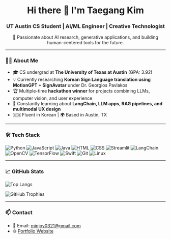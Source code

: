 <h1 align="center">Hi there 👋 I'm Taegang Kim</h1>
<h3 align="center">UT Austin CS Student | AI/ML Engineer | Creative Technologist</h3>

<p align="center">
  🧠 Passionate about AI research, generative applications, and building human-centered tools for the future.
</p>

---

### 👨‍💻 About Me

- 🎓 CS undergrad at **The University of Texas at Austin** (GPA: 3.92)  
- 💡 Currently researching **Korean Sign Language translation using MotionGPT + SignAvatar** under Dr. Georgios Pavlakos  
- 🏆 Multiple-time **hackathon winner** for projects combining LLMs, computer vision, and user experience  
- 🌱 Constantly learning about **LangChain, LLM apps, RAG pipelines, and multimodal UX design**  
- 🇰🇷 Fluent in Korean | 🌍 Based in Austin, TX  

---

### 🛠 Tech Stack

![Python](https://img.shields.io/badge/-Python-3776AB?style=flat&logo=python&logoColor=white)
![JavaScript](https://img.shields.io/badge/-JavaScript-F7DF1E?style=flat&logo=javascript&logoColor=black)
![Java](https://img.shields.io/badge/-Java-007396?style=flat&logo=java)
![HTML](https://img.shields.io/badge/-HTML5-E34F26?style=flat&logo=html5&logoColor=white)
![CSS](https://img.shields.io/badge/-CSS3-1572B6?style=flat&logo=css3)
![Streamlit](https://img.shields.io/badge/-Streamlit-FF4B4B?style=flat&logo=streamlit)
![LangChain](https://img.shields.io/badge/-LangChain-blueviolet)
![OpenCV](https://img.shields.io/badge/-OpenCV-5C3EE8?style=flat&logo=opencv)
![TensorFlow](https://img.shields.io/badge/-TensorFlow-FF6F00?style=flat&logo=tensorflow)
![Swift](https://img.shields.io/badge/-Swift-F05138?style=flat&logo=swift)
![Git](https://img.shields.io/badge/-Git-F05032?style=flat&logo=git)
![Linux](https://img.shields.io/badge/-Linux-FCC624?style=flat&logo=linux)

---

### 📈 GitHub Stats

<p align="left">
  <img src="https://github-readme-stats.vercel.app/api/top-langs/?username=123jklas&layout=compact" alt="Top Langs"/>
</p>

<p align="left">
  <img src="https://github-profile-trophy.vercel.app/?username=123jklas" alt="GitHub Trophies"/>
</p>

---

### 📫 Contact

- 📧 Email: minjoy0321@gmail.com  
- 🌐 [Portfolio Website](https://123jklas.github.io)
